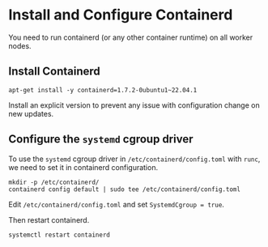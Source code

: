 # Install and Configure Containerd

You need to run containerd (or any other container runtime) on all worker nodes.

## Install Containerd

```shell
apt-get install -y containerd=1.7.2-0ubuntu1~22.04.1
```

Install an explicit version to prevent any issue with configuration change on new updates.

## Configure the `systemd` cgroup driver

To use the `systemd` cgroup driver in `/etc/containerd/config.toml` with `runc`,
we need to set it in containerd configuration.

```shell
mkdir -p /etc/containerd/
containerd config default | sudo tee /etc/containerd/config.toml
```

Edit `/etc/containerd/config.toml` and set `SystemdCgroup = true`.

Then restart containerd.

```shell
systemctl restart containerd
```
